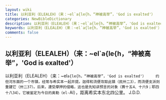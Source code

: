 ```yaml
---
layout: wiki
title: 以利亚利（ELEALEH）（来：~el`a{le{h，“神被高举”，'God is exalted'）
categories: NewBibleDictionary
description: 以利亚利（ELEALEH）（来：~el`a{le{h，“神被高举”，'God is exalted'）
keywords: 以利亚利（ELEALEH）（来：~el`a{le{h，“神被高举”，'God is exalted'）
comments: false
---
```


## 以利亚利（ELEALEH）（来：~el`a{le{h，“神被高举”，'God is exalted'）



以利亚利（ELEALEH）（来：~el`a{le{h，“神被高举”，'God is exalted'）
　　约但河东面的一个市镇，经常与希实本一起并提。迦得和流便攻取此镇（民卅二3），而流便支派则重建它（卅二37）。后来，遭受摩押的侵略，这也是先知讲预言的对象（赛十五4、十六9；耶四十八34）。它被鉴定为今日的奥勒（el-`Al），距离希实本东北四公里。
J.D.D.




